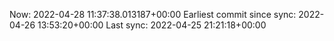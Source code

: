 Now: 2022-04-28 11:37:38.013187+00:00 Earliest commit since sync: 2022-04-26 13:53:20+00:00 Last sync: 2022-04-25 21:21:18+00:00
